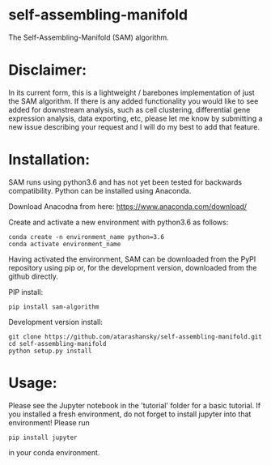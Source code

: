 # self-assembling-manifold
The Self-Assembling-Manifold (SAM) algorithm.

# Disclaimer:
In its current form, this is a lightweight / barebones implementation of just the SAM algorithm. If there is any added functionality you would like to see added for downstream analysis, such as cell clustering, differential gene expression analysis, data exporting, etc, please let me know by submitting a new issue describing your request and I will do my best to add that feature.

# Installation:
SAM runs using python3.6 and has not yet been tested for backwards compatibility. Python can be installed using Anaconda.

Download Anacodna from here:
    https://www.anaconda.com/download/

Create and activate a new environment with python3.6 as follows:
```
conda create -n environment_name python=3.6
conda activate environment_name
```

Having activated the environment, SAM can be downloaded from the PyPI repository using pip or, for the development version, downloaded from the github directly.

PIP install:
```
pip install sam-algorithm
```

Development version install:
```
git clone https://github.com/atarashansky/self-assembling-manifold.git
cd self-assembling-manifold
python setup.py install
```

# Usage:
Please see the Jupyter notebook in the 'tutorial' folder for a basic tutorial. If you installed a fresh environment, do not forget to install jupyter into that environment! Please run
```
pip install jupyter
```
in your conda environment.

